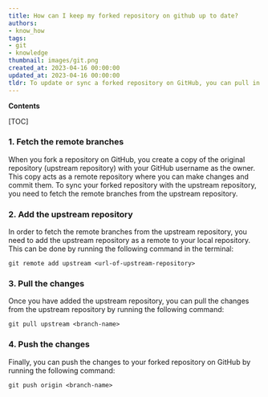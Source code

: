 ```yaml
---
title: How can I keep my forked repository on github up to date?
authors:
- know_how
tags:
- git
- knowledge
thumbnail: images/git.png
created_at: 2023-04-16 00:00:00
updated_at: 2023-04-16 00:00:00
tldr: To update or sync a forked repository on GitHub, you can pull in upstream changes from the original repository using git pull.
---
```


**Contents**

[TOC]

### 1. Fetch the remote branches

When you fork a repository on GitHub, you create a copy of the original repository (upstream repository) with your GitHub username as the owner. This copy acts as a remote repository where you can make changes and commit them. To sync your forked repository with the upstream repository, you need to fetch the remote branches from the upstream repository.

### 2. Add the upstream repository

In order to fetch the remote branches from the upstream repository, you need to add the upstream repository as a remote to your local repository. This can be done by running the following command in the terminal:

```shell
git remote add upstream <url-of-upstream-repository>
```

### 3. Pull the changes

Once you have added the upstream repository, you can pull the changes from the upstream repository by running the following command:

```shell
git pull upstream <branch-name>
```

### 4. Push the changes

Finally, you can push the changes to your forked repository on GitHub by running the following command:

```shell
git push origin <branch-name>
```
